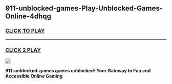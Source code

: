 
## 911-unblocked-games-Play-Unblocked-Games-Online-4dhqg
<h3>
<a href="https://premium76.site?title=911-unblocked-games&ref=25A">CLICK TO PLAY</a></h3>
<hr>

<h3>
<a href="https://premium76.site?title=911-unblocked-games&ref=25A">CLICK 2 PLAY</a>
  
</h3>

<a href="https://premium76.site?title=911-unblocked-games&ref=25A"><img src="https://clearcache.store/games.png"></a>


**911-unblocked-games games unblocked: Your Gateway to Fun and Accessible Online Gaming**
